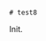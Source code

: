                                                                                                                                                                                          # test8

Init.
